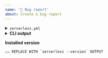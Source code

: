 ```yaml
---
name: '🐛 Bug report'
about: Create a bug report
---
```


<!-- ⚠️⚠️ Ensure you're using *latest* version of a Framework -->
<!-- ⚠️⚠️ If you're uncertain you deal with a bug, ask first at https://forum.serverless.com -->
<!-- ⚠️⚠️ If your issue is influenced by a plugin, report at plugin repository, not here -->
<!-- ⚠️⚠️ Search existing issues to avoid creating duplicates  -->

<!-- ⚠️⚠️ Answer ALL the questions below -->
<!-- ⚠️⚠️ Request may not be processed if some of the answers are missing -->

<!--
Q1: Describe the issue
-->

<!--
Q2: Provide (in below placeholder) content of serverless.yml, ensuring that:
• It consistently reproduces described issue
• It's as minimal as possible
• There's no plugins involved (plugin related issues need to be reported at plugin repositories)
• Has sensitive parts masked out
-->

<details>
<summary><code>serverless.yml</code></summary>

```yaml
# ⚠️⚠️ REPLACE THIS COMMENT WITH serverless.yml CONTENT
```

</details>

<!--
Q3: Provide (in below placeholder) output of serverless command that exposes the problem.
       Note: Ensure SLS_DEBUG=* env var for verbose debug output
-->

<details>
<summary><b>CLI output</b></summary>

```
⚠️⚠️ REPLACE WITH `serverless ..`  OUTPUT
```

</details>

<!--
Q4: Provide (in below placeholder) output of serverless --version
-->

<b>Installed version</b>

```
⚠️⚠️ REPLACE WITH `serverless --version` OUTPUT
```
